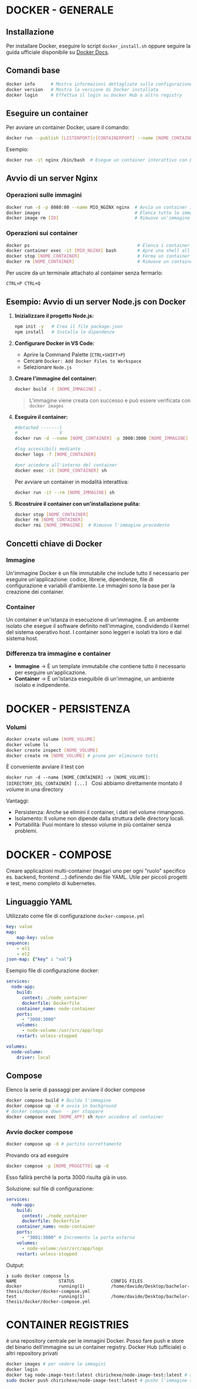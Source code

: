# DOCKER - GENERALE

## Installazione
Per installare Docker, eseguire lo script `docker_install.sh` oppure seguire la guida ufficiale disponibile su [Docker Docs](https://docs.docker.com/get-docker/).

## Comandi base
```sh
docker info      # Mostra informazioni dettagliate sulla configurazione di Docker
docker version   # Mostra la versione di Docker installata
docker login     # Effettua il login su Docker Hub o altro registry
```

## Eseguire un container
Per avviare un container Docker, usare il comando:
```sh
docker run --publish [LISTENPORT]:[CONTAINERPORT] --name [NOME_CONTAINER] [NOME_IMMAGINE]
```
Esempio:
```sh
docker run -it nginx /bin/bash  # Esegue un container interattivo con Bash
```

## Avvio di un server Nginx
### Operazioni sulle immagini
```sh
docker run -d -p 8080:80 --name MIO_NGINX nginx  # Avvia un container in background sulla porta 8080
docker images                                    # Elenca tutte le immagini Docker disponibili
docker image rm [ID]                             # Rimuove un'immagine specificata
```

### Operazioni sui container
```sh
docker ps                                         # Elenca i container in esecuzione
docker container exec -it [MIO_NGINX] bash        # Apre una shell all'interno del container
docker stop [NOME_CONTAINER]                      # Ferma un container
docker rm [NOME_CONTAINER]                        # Rimuove un container
```

Per uscire da un terminale attachato al container senza fermarlo:
```
CTRL+P CTRL+Q
```

## Esempio: Avvio di un server Node.js con Docker
1. **Inizializzare il progetto Node.js:**
    ```sh
    npm init -y   # Crea il file package.json
    npm install   # Installa le dipendenze
    ```

2. **Configurare Docker in VS Code:**
    - Aprire la Command Palette (`CTRL+SHIFT+P`)
    - Cercare `Docker: Add Docker Files to Workspace`
    - Selezionare `Node.js`

3. **Creare l'immagine del container:**
    ```sh
    docker build -t [NOME_IMMAGINE] .
    ```
    > L'immagine viene creata con successo e può essere verificata con ` docker images`

4. **Eseguire il container:**
    ```sh
    #detached -------|
    #		         V
    docker run -d --name [NOME_CONTAINER] -p 3000:3000 [NOME_IMMAGINE]

    #log accessibili mediante
    docker logs -f [NOME_CONTAINER]

    #per accedere all'interno del container
    docker exec -it [NOME_CONTAINER] sh

    ```
        
    Per avviare un container in modalità interattiva:
    ```sh
    docker run -it --rm [NOME_IMMAGINE] sh
    ```

5. **Ricostruire il container con un'installazione pulita:**
    ```sh
    docker stop [NOME_CONTAINER]
    docker rm [NOME_CONTAINER]
    docker rmi [NOME_IMMAGINE]  # Rimuove l'immagine precedente
    ```

## Concetti chiave di Docker
### Immagine
Un'immagine Docker è un file immutabile che include tutto il necessario per eseguire un'applicazione: codice, librerie, dipendenze, file di configurazione e variabili d'ambiente. Le immagini sono la base per la creazione dei container.

### Container
Un container è un'istanza in esecuzione di un'immagine. È un ambiente isolato che esegue il software definito nell'immagine, condividendo il kernel del sistema operativo host. I container sono leggeri e isolati tra loro e dal sistema host.

### Differenza tra immagine e container
- **Immagine** → È un template immutabile che contiene tutto il necessario per eseguire un'applicazione.
- **Container** → È un'istanza eseguibile di un'immagine, un ambiente isolato e indipendente.

# DOCKER - PERSISTENZA

### Volumi
```sh
docker create volume [NOME_VOLUME]
docker volume ls
docker create inspect [NOME_VOLUME]
docker create rm [NOME_VOLUME] # prune per eliminare tutti
```
È conveniente avviare il test con

```docker run -d --name [NOME_CONTAINER] -v [NOME_VOLUME]:[DIRECTORY_DEL_CONTAINER] [...] ```
Così abbiamo direttamente montato il volume in una directory

Vantaggi:
- Persistenza: Anche se elimini il container, i dati nel volume rimangono.
- Isolamento: Il volume non dipende dalla struttura delle directory locali.
- Portabilità: Puoi montare lo stesso volume in più container senza problemi.


# DOCKER - COMPOSE
Creare applicazioni multi-container (magari uno per ogni "ruolo" specifico es. backend, frontend ...) 
definendo dei file YAML.
Utile per piccoli progetti e test, meno completo di kubernetes.

## Linguaggio YAML
Utilizzato come file di configurazione ```docker-compose.yml``` 

```yml
key: value
map:
    map-key: value
sequence:
    - el1
    - el2
json-map: {"key" : "val"}
```

Esempio file di configurazione docker:

```yml
services:
  node-app:
    build:
      context: ./node_container
      dockerfile: Dockerfile
    container_name: node-container
    ports:
      - "3000:3000"
    volumes:
      - node-volume:/usr/src/app/logs
    restart: unless-stopped

volumes:
  node-volume:
    driver: local

```
## Compose
Elenco la serie di passaggi per avviare il docker compose
```sh
docker compose build # Builda l'immagine
docker compose up -d # avvia in background
# docker compose down  - per stoppare
docker compose exec [NOME_APP] sh #per accedere al container
```

### Avvio docker compose

```sh
docker compose up -d # partito correttamente
```

Provando ora ad eseguire

```sh
docker compose -p [NOME_PROGETTO] up -d
```
Esso fallirà perchè la porta 3000 risulta già in uso.

Soluzione: sul file di configurazione:

```yml
services:
  node-app:
    build:
      context: ./node_container
      dockerfile: Dockerfile
    container_name: node-container
    ports:
      - "3001:3000" # Incremento la porta esterna
    volumes:
      - node-volume:/usr/src/app/logs
    restart: unless-stopped
```

Output:
```console
❯ sudo docker compose ls
NAME                STATUS              CONFIG FILES
docker              running(1)          /home/davide/Desktop/bachelor-thesis/docker/docker-compose.yml
test                running(1)          /home/davide/Desktop/bachelor-thesis/docker/docker-compose.yml
```

# CONTAINER REGISTRIES
è una repository centrale per le immagini Docker. Posso fare push e store del binario dell'immagine su un container registry.
Docker Hub (ufficiale) o altri repository privati

```sh
docker images # per vedere le immagini
docker login
docker tag node-image-test:latest chirichexe/node-image-test:latest # associo all'immagine un tag
sudo docker push chirichexe/node-image-test:latest # pusho l'immagine sul container registry
```